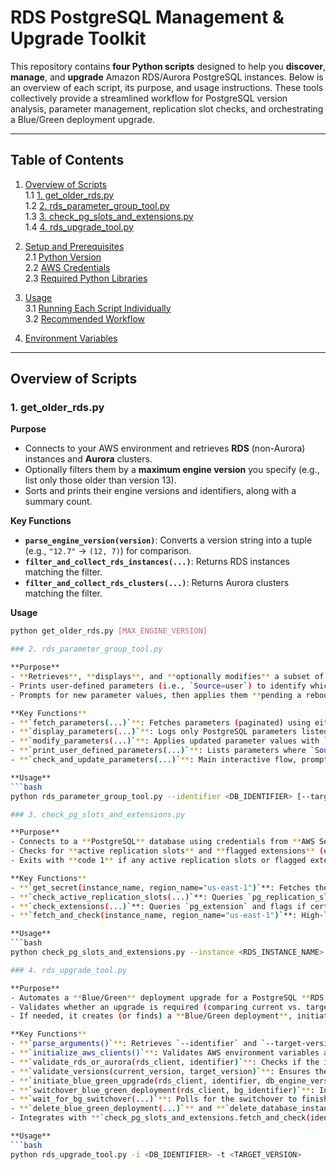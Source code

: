 # RDS PostgreSQL Management & Upgrade Toolkit

This repository contains **four Python scripts** designed to help you **discover**, **manage**, and **upgrade** Amazon RDS/Aurora PostgreSQL instances. Below is an overview of each script, its purpose, and usage instructions. These tools collectively provide a streamlined workflow for PostgreSQL version analysis, parameter management, replication slot checks, and orchestrating a Blue/Green deployment upgrade.

---

## Table of Contents

1. [Overview of Scripts](#overview-of-scripts)  
   1.1 [1. get_older_rds.py](#1-get_older_rdspy)  
   1.2 [2. rds_parameter_group_tool.py](#2-rds_parameter_group_toolpy)  
   1.3 [3. check_pg_slots_and_extensions.py](#3-check_pg_slots_and_extensionspy)  
   1.4 [4. rds_upgrade_tool.py](#4-rds_upgrade_toolpy)  

2. [Setup and Prerequisites](#setup-and-prerequisites)  
   2.1 [Python Version](#python-version)  
   2.2 [AWS Credentials](#aws-credentials)  
   2.3 [Required Python Libraries](#required-python-libraries)  

3. [Usage](#usage)  
   3.1 [Running Each Script Individually](#running-each-script-individually)  
   3.2 [Recommended Workflow](#recommended-workflow)  

4. [Environment Variables](#environment-variables)  


---

## Overview of Scripts

### 1. get_older_rds.py

**Purpose**  
- Connects to your AWS environment and retrieves **RDS** (non-Aurora) instances and **Aurora** clusters.
- Optionally filters them by a **maximum engine version** you specify (e.g., list only those older than version 13).
- Sorts and prints their engine versions and identifiers, along with a summary count.

**Key Functions**  
- **`parse_engine_version(version)`**: Converts a version string into a tuple (e.g., `"12.7"` -> `(12, 7)`) for comparison.  
- **`filter_and_collect_rds_instances(...)`**: Returns RDS instances matching the filter.  
- **`filter_and_collect_rds_clusters(...)`**: Returns Aurora clusters matching the filter.

**Usage**  
```bash
python get_older_rds.py [MAX_ENGINE_VERSION]

### 2. rds_parameter_group_tool.py

**Purpose**  
- **Retrieves**, **displays**, and **optionally modifies** a subset of **PostgreSQL** parameters on an RDS or Aurora parameter group.
- Prints user-defined parameters (i.e., `Source=user`) to identify which have been customized.
- Prompts for new parameter values, then applies them **pending a reboot**.

**Key Functions**  
- **`fetch_parameters(...)`**: Fetches parameters (paginated) using either `describe_db_parameters` or `describe_db_cluster_parameters`.  
- **`display_parameters(...)`**: Logs only PostgreSQL parameters listed in a dictionary (`PARAMETER_DOC_LINKS`).  
- **`modify_parameters(...)`**: Applies updated parameter values with `ApplyMethod='pending-reboot'`.  
- **`print_user_defined_parameters(...)`**: Lists parameters where `Source=user`.  
- **`check_and_update_parameters(...)`**: Main interactive flow, prompting the user to modify parameters if needed.

**Usage**  
```bash
python rds_parameter_group_tool.py --identifier <DB_IDENTIFIER> [--target_version <ENGINE_VERSION>]

### 3. check_pg_slots_and_extensions.py

**Purpose**  
- Connects to a **PostgreSQL** database using credentials from **AWS Secrets Manager**.
- Checks for **active replication slots** and **flagged extensions** (e.g., `pg_partman`, `pg_cron`, `pglogical`, `pgactive`, `pgaudit`).
- Exits with **code 1** if any active replication slots or flagged extensions are found; otherwise, exits with **0**.

**Key Functions**  
- **`get_secret(instance_name, region_name="us-east-1")`**: Fetches the secret named `athena/rds/<instance_name>/root` from Secrets Manager.  
- **`check_active_replication_slots(...)`**: Queries `pg_replication_slots` for any `active = true` slots.  
- **`check_extensions(...)`**: Queries `pg_extension` and flags if certain extensions are installed.  
- **`fetch_and_check(instance_name, region_name="us-east-1")`**: High-level function that retrieves secrets and performs both checks.

**Usage**  
```bash
python check_pg_slots_and_extensions.py --instance <RDS_INSTANCE_NAME> [--region <AWS_REGION>]

### 4. rds_upgrade_tool.py

**Purpose**  
- Automates a **Blue/Green** deployment upgrade for a PostgreSQL **RDS or Aurora** instance.
- Validates whether an upgrade is required (comparing current vs. target engine version).
- If needed, it creates (or finds) a **Blue/Green deployment**, initiates the upgrade, performs a **switchover**, and optionally **deletes** the old environment.

**Key Functions**  
- **`parse_arguments()`**: Retrieves `--identifier` and `--target-version` from the command line.  
- **`initialize_aws_clients()`**: Validates AWS environment variables and sets up an RDS client.  
- **`validate_rds_or_aurora(rds_client, identifier)`**: Checks if the instance is Aurora or RDS.  
- **`validate_versions(current_version, target_version)`**: Ensures the target version is newer than the current version (no downgrades).  
- **`initiate_blue_green_upgrade(rds_client, identifier, db_engine_version, instance_type)`**: Creates a Blue/Green deployment if none exists.  
- **`switchover_blue_green_deployment(rds_client, bg_identifier)`**: Initiates a switchover to the upgraded environment.  
- **`wait_for_bg_switchover(...)`**: Polls for the switchover to finish.  
- **`delete_blue_green_deployment(...)`** and **`delete_database_instance_or_cluster(...)`**: Cleans up old resources after switchover.  
- Integrates with **`check_pg_slots_and_extensions.fetch_and_check(identifier)`** to ensure no active replication slots or flagged extensions before upgrading.

**Usage**  
```bash
python rds_upgrade_tool.py -i <DB_IDENTIFIER> -t <TARGET_VERSION>
